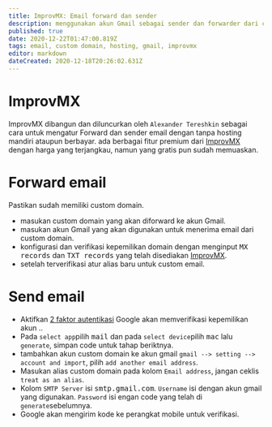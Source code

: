 ```yaml
---
title: ImprovMX: Email forward dan sender 
description: menggunakan akun Gmail sebagai sender dan forwarder dari custom domain
published: true
date: 2020-12-22T01:47:00.819Z
tags: email, custom domain, hosting, gmail, improvmx
editor: markdown
dateCreated: 2020-12-18T20:26:02.631Z
---
```


# ImprovMX
ImprovMX dibangun dan diluncurkan oleh `Alexander Tereshkin` sebagai cara untuk mengatur Forward  dan sender email dengan tanpa hosting mandiri ataupun berbayar. ada berbagai fitur premium dari [ImprovMX](https://improvmx.com) dengan harga yang terjangkau, namun yang gratis pun sudah memuaskan.  
# Forward email
Pastikan sudah memiliki custom domain.
- masukan custom domain yang akan diforward ke akun Gmail.
- masukan akun Gmail yang akan digunakan untuk menerima email dari custom domain.
- konfigurasi dan verifikasi kepemilikan domain dengan menginput <kbd>MX records</kbd> dan <kbd>TXT records</kbd> yang telah disediakan [ImprovMX](https://improvmx.com).
- setelah terverifikasi atur alias baru untuk custom email.

# Send email
- Aktifkan [2 faktor autentikasi](https://www.google.com/landing/2step/)
Google akan memverifikasi kepemilikan akun ..
- Pada `select app`pilih <kbd>mail</kbd>  dan pada `select device`pilih <kbd>mac</kbd> lalu `generate`, simpan code untuk tahap beriktnya.
- tambahkan akun custom domain ke akun gmail `gmail --> setting --> account and import`, pilih `add another email address`.
- Masukan alias custom domain pada kolom `Email address`, jangan ceklis `treat as an alias`.
- Kolom `SMTP Server` isi <kbd>smtp.gmail.com</kbd>.
`Username` isi dengan akun gmail yang digunakan.
`Password` isi engan code yang telah di `generate`sebelumnya.
- Google akan mengirim kode ke perangkat mobile untuk verifikasi.

